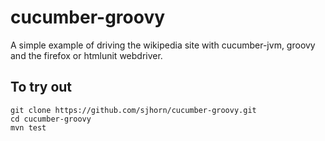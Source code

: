 cucumber-groovy
===============

A simple example of driving the wikipedia site with cucumber-jvm, groovy and the firefox or htmlunit webdriver.

To try out
----------

```
git clone https://github.com/sjhorn/cucumber-groovy.git
cd cucumber-groovy
mvn test
```